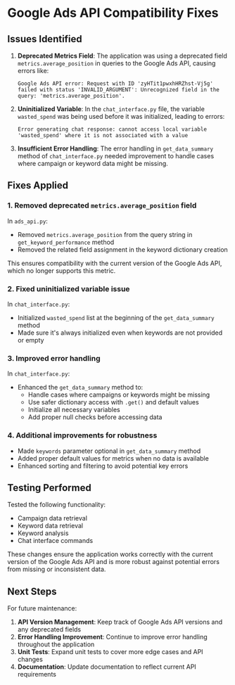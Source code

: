 # Google Ads API Compatibility Fixes

## Issues Identified

1. **Deprecated Metrics Field**: The application was using a deprecated field `metrics.average_position` in queries to the Google Ads API, causing errors like:
   ```
   Google Ads API error: Request with ID 'zyHTit1pwxhHRZhst-Vj5g' failed with status 'INVALID_ARGUMENT': Unrecognized field in the query: 'metrics.average_position'.
   ```

2. **Uninitialized Variable**: In the `chat_interface.py` file, the variable `wasted_spend` was being used before it was initialized, leading to errors:
   ```
   Error generating chat response: cannot access local variable 'wasted_spend' where it is not associated with a value
   ```

3. **Insufficient Error Handling**: The error handling in `get_data_summary` method of `chat_interface.py` needed improvement to handle cases where campaign or keyword data might be missing.

## Fixes Applied

### 1. Removed deprecated `metrics.average_position` field

In `ads_api.py`:
- Removed `metrics.average_position` from the query string in `get_keyword_performance` method
- Removed the related field assignment in the keyword dictionary creation

This ensures compatibility with the current version of the Google Ads API, which no longer supports this metric.

### 2. Fixed uninitialized variable issue

In `chat_interface.py`:
- Initialized `wasted_spend` list at the beginning of the `get_data_summary` method
- Made sure it's always initialized even when keywords are not provided or empty

### 3. Improved error handling

In `chat_interface.py`:
- Enhanced the `get_data_summary` method to:
  - Handle cases where campaigns or keywords might be missing
  - Use safer dictionary access with `.get()` and default values
  - Initialize all necessary variables
  - Add proper null checks before accessing data

### 4. Additional improvements for robustness

- Made `keywords` parameter optional in `get_data_summary` method
- Added proper default values for metrics when no data is available
- Enhanced sorting and filtering to avoid potential key errors

## Testing Performed

Tested the following functionality:
- Campaign data retrieval
- Keyword data retrieval
- Keyword analysis
- Chat interface commands

These changes ensure the application works correctly with the current version of the Google Ads API and is more robust against potential errors from missing or inconsistent data.

## Next Steps

For future maintenance:

1. **API Version Management**: Keep track of Google Ads API versions and any deprecated fields
2. **Error Handling Improvement**: Continue to improve error handling throughout the application
3. **Unit Tests**: Expand unit tests to cover more edge cases and API changes
4. **Documentation**: Update documentation to reflect current API requirements 